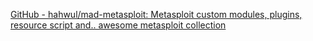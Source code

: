
[GitHub - hahwul/mad-metasploit: Metasploit custom modules, plugins, resource script and.. awesome metasploit collection](https://github.com/hahwul/mad-metasploit)
